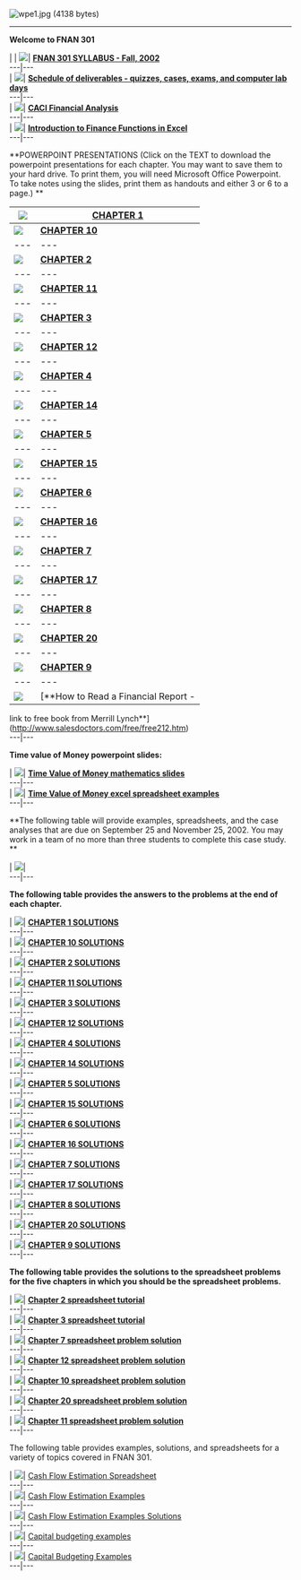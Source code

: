 ![wpe1.jpg \(4138 bytes\)](../_borders/top.ht1.jpg)  
  
---  
  


**Welcome to FNAN 301**

|  | ![](../_themes/capsules/capbul1a.gif)| [**FNAN 301 SYLLABUS - Fall,
2002**](301syllf02.doc)  
---|---  
| ![](../_themes/capsules/capbul1a.gif)| **[Schedule of deliverables -
quizzes, cases, exams, and computer lab days](fall2002schedule.xls)**  
---|---  
| ![](../_themes/capsules/capbul1a.gif)| [**CACI Financial
Analysis**](cacianalysis.xls)  
---|---  
| ![](../_themes/capsules/capbul1a.gif)| **[Introduction to Finance Functions
in Excel](Introduction.xls)**  
---|---  
  
**POWERPOINT PRESENTATIONS (Click on the TEXT to download the powerpoint
presentations for each chapter. You may want to save them to your hard drive.
To print them, you will need Microsoft Office Powerpoint. To take notes using
the slides, print them as handouts and either 3 or 6 to a page.) **

| ![](../_themes/capsules/capbul1a.gif)| [**CHAPTER 1**](chapter1.ppt)  
---|---  
| ![](../_themes/capsules/capbul1a.gif)| [**CHAPTER 10**](chapter10.ppt)  
---|---  
| ![](../_themes/capsules/capbul1a.gif)| [**CHAPTER 2**](chapter2.ppt)  
---|---  
| ![](../_themes/capsules/capbul1a.gif)| [**CHAPTER 11**](chapter11.ppt)  
---|---  
| ![](../_themes/capsules/capbul1a.gif)| [**CHAPTER 3**](chapter3.ppt)  
---|---  
| ![](../_themes/capsules/capbul1a.gif)| [**CHAPTER 12**](chapter12.ppt)  
---|---  
| ![](../_themes/capsules/capbul1a.gif)| [**CHAPTER 4**](chapter4.ppt)  
---|---  
| ![](../_themes/capsules/capbul1a.gif)| [**CHAPTER 14**](chapter14.ppt)  
---|---  
| ![](../_themes/capsules/capbul1a.gif)| [**CHAPTER 5**](chapter5.ppt)  
---|---  
| ![](../_themes/capsules/capbul1a.gif)| [**CHAPTER 15**](chapter15.ppt)  
---|---  
| ![](../_themes/capsules/capbul1a.gif)| [**CHAPTER 6**](chapter6.ppt)  
---|---  
| ![](../_themes/capsules/capbul1a.gif)| [**CHAPTER 16**](chapter16.ppt)  
---|---  
| ![](../_themes/capsules/capbul1a.gif)| [**CHAPTER 7**](chapter7.ppt)  
---|---  
| ![](../_themes/capsules/capbul1a.gif)| [**CHAPTER 17**](chapter17.ppt)  
---|---  
| ![](../_themes/capsules/capbul1a.gif)| [**CHAPTER 8**](chapter8.ppt)  
---|---  
| ![](../_themes/capsules/capbul1a.gif)| [**CHAPTER 20**](chapter20.ppt)  
---|---  
| ![](../_themes/capsules/capbul1a.gif)| [**CHAPTER 9**](chapter9.ppt)  
---|---  
| ![](../_themes/capsules/capbul1a.gif)| [**How to Read a Financial Report -
link to free book from Merrill
Lynch**](http://www.salesdoctors.com/free/free212.htm)  
---|---  
  
**Time value of Money powerpoint slides:**

| ![](../_themes/capsules/capbul1a.gif)| [**Time Value of Money mathematics
slides**](Math.%20of%20Financial%20Valuation.ppt)  
---|---  
| ![](../_themes/capsules/capbul1a.gif)| [**Time Value of Money excel
spreadsheet examples**](Math.%20of%20Finance--Excel.xls)  
---|---  
  
**The following table will provide examples, spreadsheets, and the case
analyses that are due on September 25 and November 25, 2002.   You may work in
a team of no more than three students to complete this case study.  **

| ![](../_themes/capsules/capbul1a.gif)|  
---|---  
  
**The following table provides the answers to the problems at the end of each
chapter.**

| ![](../_themes/capsules/capbul1a.gif)| [**CHAPTER 1
SOLUTIONS**](chapter%201%20solutions.doc)  
---|---  
| ![](../_themes/capsules/capbul1a.gif)| [**CHAPTER 10
SOLUTIONS**](chapter%2010%20solutions.doc)  
---|---  
| ![](../_themes/capsules/capbul1a.gif)| [**CHAPTER 2
SOLUTIONS**](chapter%202%20solutions.doc)  
---|---  
| ![](../_themes/capsules/capbul1a.gif)| [**CHAPTER 11
SOLUTIONS**](chapter%2011%20solutions.doc)  
---|---  
| ![](../_themes/capsules/capbul1a.gif)| [**CHAPTER 3
SOLUTIONS**](chapter%203%20solutions.doc)  
---|---  
| ![](../_themes/capsules/capbul1a.gif)| [**CHAPTER 12
SOLUTIONS**](chapter%2012%20solutions.doc)  
---|---  
| ![](../_themes/capsules/capbul1a.gif)| [**CHAPTER 4
SOLUTIONS**](chapter%204%20solutions.doc)  
---|---  
| ![](../_themes/capsules/capbul1a.gif)| [**CHAPTER 14
SOLUTIONS**](chapter%2014%20solutions.doc)  
---|---  
| ![](../_themes/capsules/capbul1a.gif)| [**CHAPTER 5
SOLUTIONS**](chapter%205%20solutions.doc)  
---|---  
| ![](../_themes/capsules/capbul1a.gif)| [**CHAPTER 15
SOLUTIONS**](chapter%2015%20solutions.doc)  
---|---  
| ![](../_themes/capsules/capbul1a.gif)| [**CHAPTER 6
SOLUTIONS**](chapter%206%20solutions.doc)  
---|---  
| ![](../_themes/capsules/capbul1a.gif)| [**CHAPTER 16
SOLUTIONS**](chapter%2016%20solutions.doc)  
---|---  
| ![](../_themes/capsules/capbul1a.gif)| [**CHAPTER 7
SOLUTIONS**](chapter%207%20solutions.doc)  
---|---  
| ![](../_themes/capsules/capbul1a.gif)| [**CHAPTER 17
SOLUTIONS**](chapter%2017%20solutions.doc)  
---|---  
| ![](../_themes/capsules/capbul1a.gif)| [**CHAPTER 8
SOLUTIONS**](chapter%208%20solutions.doc)  
---|---  
| ![](../_themes/capsules/capbul1a.gif)| [**CHAPTER 20
SOLUTIONS**](chapter%2020%20solutions.doc)  
---|---  
| ![](../_themes/capsules/capbul1a.gif)| **[CHAPTER 9
SOLUTIONS](chapter%209%20solutions.doc)**  
---|---  
  
  
**The following table provides the solutions to the spreadsheet problems for
the five chapters in which you should be the spreadsheet problems.**

| ![](../_themes/capsules/capbul1a.gif)| [**Chapter 2 spreadsheet
tutorial**](02model.xls)  
---|---  
| ![](../_themes/capsules/capbul1a.gif)| [**Chapter 3 spreadsheet
tutorial**](03model.xls)  
---|---  
| ![](../_themes/capsules/capbul1a.gif)| [**Chapter 7 spreadsheet problem
solution**](07model.xls)  
---|---  
| ![](../_themes/capsules/capbul1a.gif)| [**Chapter 12 spreadsheet problem
solution**](12model.xls)  
---|---  
| ![](../_themes/capsules/capbul1a.gif)| [**Chapter 10 spreadsheet problem
solution**](10model.xls)  
---|---  
| ![](../_themes/capsules/capbul1a.gif)| [**Chapter 20 spreadsheet problem
solution**](20model.xls)  
---|---  
| ![](../_themes/capsules/capbul1a.gif)| [**Chapter 11 spreadsheet problem
solution**](11model.xls)  
---|---  
  
  
The following table provides examples, solutions, and spreadsheets for a
variety of topics covered in FNAN 301.

| ![](../_themes/capsules/capbul1a.gif)| [Cash Flow Estimation
Spreadsheet](Cashflowestimation.xls)  
---|---  
| ![](../_themes/capsules/capbul1a.gif)| [Cash Flow Estimation
Examples](Additionalcashflowexamples.doc)  
---|---  
| ![](../_themes/capsules/capbul1a.gif)| [Cash Flow Estimation Examples
Solutions](cashflowestimationsolutions.xls)  
---|---  
| ![](../_themes/capsules/capbul1a.gif)| [Capital budgeting
examples](Capitalbudgetingexamples.xls)  
---|---  
| ![](../_themes/capsules/capbul1a.gif)| [Capital Budgeting Examples
](Additionalcapitalbudgetingexamples.xls)  
---|---  


